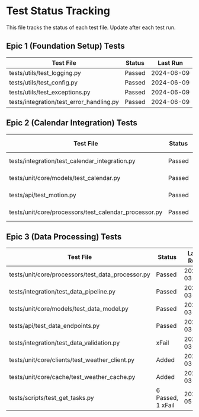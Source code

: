 # Test Status Tracking

This file tracks the status of each test file. Update after each test run.

## Epic 1 (Foundation Setup) Tests

| Test File                                                    | Status   | Last Run        |
|--------------------------------------------------------------|----------|-----------------|
| tests/utils/test_logging.py                                  | Passed    | 2024-06-09      |
| tests/utils/test_config.py                                   | Passed    | 2024-06-09      |
| tests/utils/test_exceptions.py                               | Passed    | 2024-06-09      |
| tests/integration/test_error_handling.py                     | Passed   | 2024-06-09      |

## Epic 2 (Calendar Integration) Tests

| Test File                                                    | Status   | Last Run        |
|--------------------------------------------------------------|----------|-----------------|
| tests/integration/test_calendar_integration.py               | Passed   | 2024-06-09      |
| tests/unit/core/models/test_calendar.py                      | Passed   | 2024-06-09      |
| tests/api/test_motion.py                                     | Passed   | 2024-06-09      |
| tests/unit/core/processors/test_calendar_processor.py         | Passed   | 2024-06-09      |

## Epic 3 (Data Processing) Tests

| Test File                                                    | Status   | Last Run        |
|--------------------------------------------------------------|----------|-----------------|
| tests/unit/core/processors/test_data_processor.py            | Passed   | 2024-03-20      |
| tests/integration/test_data_pipeline.py                      | Passed   | 2024-03-20      |
| tests/unit/core/models/test_data_model.py                    | Passed   | 2024-03-20      |
| tests/api/test_data_endpoints.py                            | Passed   | 2024-03-20      |
| tests/integration/test_data_validation.py                    | xFail    | 2024-03-20      |
| tests/unit/core/clients/test_weather_client.py              | Added    | 2024-03-20      |
| tests/unit/core/cache/test_weather_cache.py                 | Added    | 2024-03-20      |
| tests/scripts/test_get_tasks.py | 6 Passed, 1 xFail | 2024-05-13 | 
